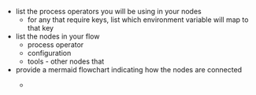 - list the process operators you will be using in your nodes
	- for any that require keys, list which environment variable will map to that key
- list the nodes in your flow
	- process operator
	- configuration
	- tools - other nodes that
- provide a mermaid flowchart indicating how the nodes are connected
	- ```javascript
	  ```